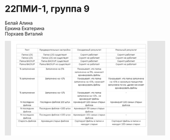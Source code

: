 # 22ПМИ-1, группа 9  
Белай Алина  
Еркина Екатерина  
Порхаев Виталий  

![Test List](https://github.com/vitaliyporkhaev/LinuxLabs/blob/main/testlist.png)
